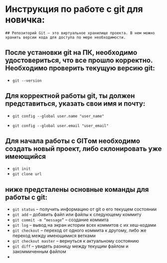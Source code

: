 # Инструкция по работе с git для новичка:

    ## Репозиторий Git — это виртуальное хранилище проекта. В нем можно хранить версии кода для доступа по мере необходимости.

## После установки git на ПК, необходимо удостовериться, что все прошло корректно. Необходимо проверить текущую версию git:
- ```git --version```

## Для корректной работы git, ты должен представиться, указать свои имя и почту:
- ```git config --global user.name "user_name"```

- ```git config --global user.email "user_email"```

## Для начала работы с GITом необходимо создать новый проект, либо склонировать уже имеющийся
- ```git init```
- ```git clone url```

## ниже предсталены основные команды для работы с git:
- ```git status``` – получить информацию от git о его текущем состоянии
- ```git add``` – добавить файл или файлы к следующему коммиту
- ```git commit -m “message”``` – создание коммита
- ```git log``` – вывод на экран истории всех коммитов с их хеш-кодами
- ```git checkout``` – переход от одного коммита к другому, либо же переход между имеющимися ветками
- ```git checkout master``` – вернуться к актуальному состоянию
- ```git diff``` – увидеть разницу между текущим файлом и закоммиченным файлом
-